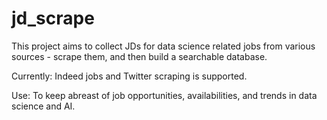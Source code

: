 # jd_scrape
This project aims to collect JDs for data science related jobs from various sources - scrape them, and then
build a searchable database.

Currently: Indeed jobs and Twitter scraping is supported.

Use: To keep abreast of job opportunities, availabilities, and trends in data
science and AI.

